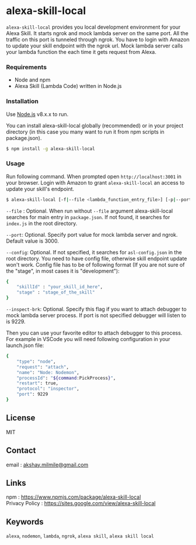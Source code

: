 # alexa-skill-local
`alexa-skill-local` provides you local development environment for your Alexa Skill. It starts ngrok and mock lambda server on the same port. All the traffic on this port is tunneled through ngrok. You have to login with Amazon to update your skill endpoint with the ngrok url. Mock lambda server calls your lambda function the each time it gets request from Alexa.

### Requirements
 - Node and npm
 - Alexa Skill (Lambda Code) written in Node.js

### Installation

Use [Node.js](https://nodejs.org/) v8.x.x to run.

You can install alexa-skill-local globally (recommended) or in your project directory (in this case you many want to run it from npm scripts in package.json).

```sh
$ npm install -g alexa-skill-local
```

### Usage

Run following command. When prompted open `http://localhost:3001` in your browser. Login with Amazon to grant `alexa-skill-local` an access to update your skill's endpoint.

```sh
$ alexa-skill-local [-f|--file <lambda_function_entry_file>] [-p|--port <server_and_ngrok_port>] [-c|--config <json_config_file>] [--inspect-brk <port>]
```
`--file` : Optional. When run without `--file` argument alexa-skill-local searches for main entry in `package.json`. If not found, it searches for `index.js` in the root directory.  

`--port`: Optional. Specify port value for mock lambda server and ngrok. Default value is 3000.  

`--config`: Optional. If not specified, it searches for `asl-config.json` in the root directory. You need to have config file, otherwise skill endpoint update won't work. Config file has to be of following format (If you are not sure of the "stage", in most cases it is "development"):  

```sh
{
    "skillId" : "your_skill_id_here",
    "stage" : "stage_of_the_skill"
}
```  

`--inspect-brk`: Optional. Specify this flag if you want to attach debugger to mock lambda server process. If port is not specified debugger will listen to is 9229.  


Then you can use your favorite editor to attach debugger to this process.  
For example in VSCode you will need following configuration in your launch.json file:  
```sh
{
    "type": "node",
    "request": "attach",
    "name": "Node: Nodemon",
    "processId": "${command:PickProcess}",
    "restart": true,
    "protocol": "inspector",
    "port": 9229
}
```  

License
----

MIT

Contact
----
email : akshay.milmile@gmail.com

Links
----
npm : https://www.npmjs.com/package/alexa-skill-local  
Privacy Policy : https://sites.google.com/view/alexa-skill-local

Keywords
----
`alexa`, `nodemon`, `lambda`, `ngrok`, `alexa skill`, `alexa skill local`
